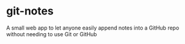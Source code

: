 # git-notes
A small web app to let anyone easily append notes into a GitHub repo without needing to use Git or GitHub
